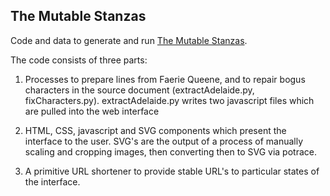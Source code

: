 ## The Mutable Stanzas

Code and data to generate and run [The Mutable Stanzas](http://montaukedp.com/apps/mutableStanzas/).

The code consists of three parts:

1.  Processes to prepare lines from Faerie Queene, and to repair bogus characters in the source document (extractAdelaide.py, fixCharacters.py).  extractAdelaide.py writes two javascript files which are pulled into the web interface

2.  HTML, CSS, javascript and SVG components which present the interface to the user.  SVG's are the output of a process of manually scaling and cropping images, then converting then to SVG via potrace.

3.  A primitive URL shortener to provide stable URL's to particular states of the interface.
